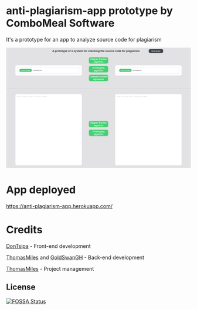 # anti-plagiarism-app prototype by ComboMeal Software

It's a prototype for an app to analyze source code for plagiarism

![Screenshot](https://raw.githubusercontent.com/ComboMeal-Software/anti-plagiarism-app/master/screenshot.png)

# App deployed
https://anti-plagiarism-app.herokuapp.com/

# Credits
[DonTsipa](https://github.com/DonTsipa) - Front-end development

[ThomasMiles](https://github.com/RealThomasMiles) and [GoldSwanGH](https://github.com/GoldSwanGH) - Back-end development

[ThomasMiles](https://github.com/RealThomasMiles) - Project management

## License
[![FOSSA Status](https://app.fossa.com/api/projects/git%2Bgithub.com%2FComboMeal-Software%2Fanti-plagiarism-app.svg?type=large)](https://app.fossa.com/projects/git%2Bgithub.com%2FComboMeal-Software%2Fanti-plagiarism-app?ref=badge_large)
